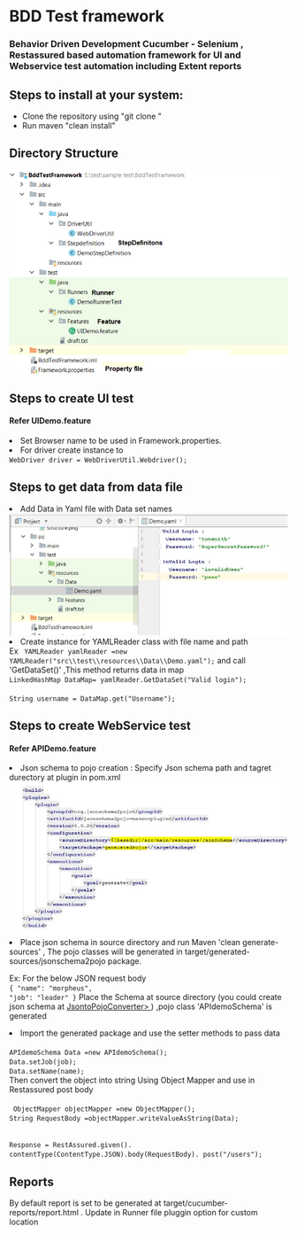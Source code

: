  <h1>BDD Test framework</h1>
<h3>Behavior Driven Development Cucumber - Selenium , Restassured based automation framework for UI and Webservice test automation including Extent reports</h3>

<h2>Steps to install at your system:</h2>
	<ul>
	<li>Clone the repository using "git clone <repository url>"</li>
	<li>Run maven "clean install"</li>
	</ul>

<h2>Directory Structure</h2>
<img src="imgs/structure.png" title = "directory structure"/>

<h2>Steps to create UI test</h2>
<h4>Refer UIDemo.feature </h4>
 <li>Set Browser name to be used in Framework.properties.</li> 
 <li>For driver create instance to </li>
<code>WebDriver driver = WebDriverUtil.Webdriver();</code> 

<h2>Steps to get data from data file</h2>
<li>Add Data in Yaml file with Data set names</li>
 <img src="imgs/Yamldata.jpg" title="Yaml data"</img>

<li>Create instance for YAMLReader class with file name and path</li>
Ex
<code> YAMLReader yamlReader =new YAMLReader("src\\test\\resources\\Data\\Demo.yaml");</code> 
  and call 'GetDataSet(<Dataset Name>)' ,This method returns data in map
<br><code>LinkedHashMap DataMap= yamlReader.GetDataSet("Valid login");</code>
    <br><code>  <br>String username = DataMap.get("Username");</code> 


<h2>Steps to create WebService test</h2>
<h4>Refer APIDemo.feature</h4>
<li>Json schema to pojo creation : Specify Json schema path and tagret durectory at plugin in pom.xml</li>
<img src="imgs/pluginconfig.jpg" title="Yaml data"</img>

<li>Place json schema in source directory and run Maven 'clean generate-sources' , The pojo classes will be generated in target/generated-sources/jsonschema2pojo package.</li>

Ex:
For the below JSON request body
<code><br>{
    "name": "morpheus",
    "job": "leader"
}</code>
Place the Schema at source directory (you could create json schema at <a href="https://www.liquid-technologies.com/online-json-to-schema-converter" >JsontoPojoConverter> </a>) ,pojo class 'APIdemoSchema' is generated 

<li>Import the generated package and use the setter methods to pass data</li>
 <br><code>APIdemoSchema Data =new APIdemoSchema();</code>
     <br><code>Data.setJob(job);</code>
        <br><code>Data.setName(name);</code>
	<br>Then convert the object into string Using Object Mapper and use in Restassured post body
<br><code>
 ObjectMapper objectMapper =new ObjectMapper();</code>
<br><code>String RequestBody =objectMapper.writeValueAsString(Data);</code>

<br><code>Response =
                RestAssured.given().
                        contentType(ContentType.JSON).body(RequestBody).
                                        post("/users");
</code>

<h2>Reports</h2>
By default report is set to be generated at target/cucumber-reports/report.html . Update in Runner file pluggin option for custom location